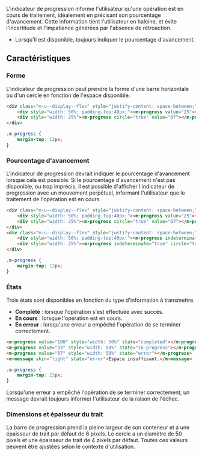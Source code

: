L'indicateur de progression informe l'utilisateur qu'une opération est en cours de traitement, idéalement en précisant son pourcentage d'avancement. Cette information tient l'utilisateur en haleine, et évite l'incertitude et l'impatience générées par l'absence de rétroaction.

<modul-do>
    <ul>
        <li>Lorsqu'il est disponible, toujours indiquer le pourcentage d'avancement.</li>
    </ul>
</modul-do>

## Caractéristiques

### Forme
L'indicateur de progression peut prendre la forme d'une barre horizontale ou d'un cercle en fonction de l'espace disponible.

<modul-demo>

```html
<div class="m-u--display--flex" style="justify-content: space-between;">
    <div style="width: 50%; padding-top:40px;"><m-progress value="25"></m-progress></div>
    <div style="width: 25%"><m-progress circle="true" value="67"></m-progress></div>
</div>

```

```css
.m-progress {
    margin-top: 12px;
}
```

</modul-demo>

### Pourcentage d'avancement
L'indicateur de progression devrait indiquer le pourcentage d'avancement lorsque cela est possible. Si le pourcentage d'avancement n'est pas disponible, ou trop imprécis, il est possible d'afficher l'indicateur de progression avec un mouvement perpétuel, informant l'utilisateur que le traitement de l'opération est en cours.

<modul-demo>

```html
<div class="m-u--display--flex" style="justify-content: space-between;">
    <div style="width: 50%; padding-top:40px;"><m-progress value="25"></m-progress></div>
    <div style="width: 25%"><m-progress circle="true" value="67"></m-progress></div>
</div>
<div class="m-u--display--flex" style="justify-content: space-between;">
    <div style="width: 50%; padding-top:40px;"><m-progress indeterminate="true"></m-progress></div>
    <div style="width: 25%"><m-progress indeterminate="true" circle="true"></m-progress></div>
</div>

```

```css
.m-progress {
    margin-top: 12px;
}
```

</modul-demo>

### États
Trois états sont disponibles en fonction du type d'information à transmettre.

 * **Complété** : lorsque l'opération s'est effectuée avec succès.
 * **En cours** : lorsque l'opération est en cours.
 * **En erreur** : lorsqu'une erreur a empêché l'opération de se terminer correctement.

<modul-demo>

```html
<m-progress value="100" style="width: 50%" state="completed"></m-progress>
<m-progress value="33" style="width: 50%" state="in-progress"></m-progress>
<m-progress value="67" style="width: 50%" state="error"></m-progress>
<m-message skin="light" state="error">Espace insuffisant.</m-message>
```

```css
.m-progress {
    margin-top: 22px;
}
```

</modul-demo>

Lorsqu'une erreur a empêché l'opération de se terminer correctement, un message devrait toujours informer l'utilisateur de la raison de l'échec.

### Dimensions et épaisseur du trait
La barre de progression prend la pleine largeur de son conteneur et a une épaisseur de trait par défaut de 6 pixels. Le cercle a un diamètre de 50 pixels et une épaisseur de trait de 4 pixels par défaut. Toutes ces valeurs peuvent être ajustées selon le contexte d'utilisation.
